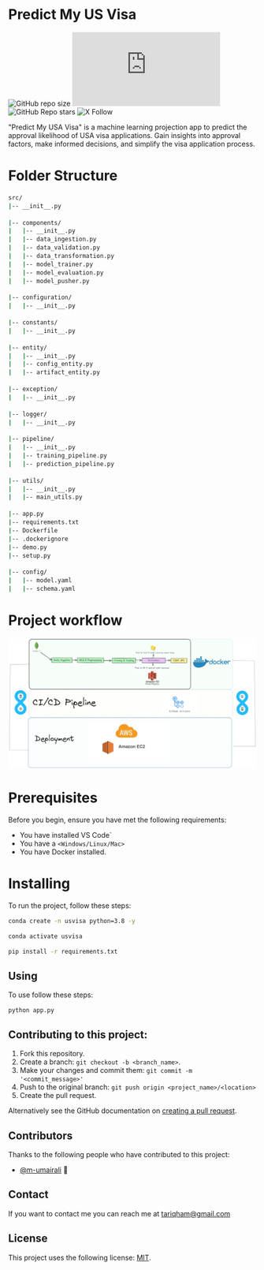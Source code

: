 # Predict My US Visa


![GitHub repo size](https://img.shields.io/github/repo-size/Alishaw99/US-VISA-APPROVAL-PREDICTION)
![GitHub contributors](https://img.shields.io/github/contributors/scottydocs/README-template.md)
![GitHub Repo stars](https://img.shields.io/github/stars/Alishaw99/US-VISA-APPROVAL-PREDICTION)
![X Follow](https://img.shields.io/twitter/url?url=https%3A%2F%2Ftwitter.com%2Falishaw99&style=social)

"Predict My USA Visa" is a machine learning projection app to predict the approval likelihood of USA visa applications. Gain insights into approval factors, make informed decisions, and simplify the visa application process.

# Folder Structure

```bash
src/
|-- __init__.py

|-- components/
|   |-- __init__.py
|   |-- data_ingestion.py
|   |-- data_validation.py
|   |-- data_transformation.py
|   |-- model_trainer.py
|   |-- model_evaluation.py
|   |-- model_pusher.py

|-- configuration/
|   |-- __init__.py

|-- constants/
|   |-- __init__.py

|-- entity/
|   |-- __init__.py
|   |-- config_entity.py
|   |-- artifact_entity.py

|-- exception/
|   |-- __init__.py

|-- logger/
|   |-- __init__.py

|-- pipeline/
|   |-- __init__.py
|   |-- training_pipeline.py
|   |-- prediction_pipeline.py

|-- utils/
|   |-- __init__.py
|   |-- main_utils.py

|-- app.py
|-- requirements.txt
|-- Dockerfile
|-- .dockerignore
|-- demo.py
|-- setup.py

|-- config/
|   |-- model.yaml
|   |-- schema.yaml

```


# Project workflow

![](https://github.com/m-umairali/predict-my-usa-visa/blob/main/workflow.jfif)

# Prerequisites

Before you begin, ensure you have met the following requirements:

* You have installed VS Code`
* You have a `<Windows/Linux/Mac>`
* You have Docker installed.

# Installing

To run the project, follow these steps:

```bash
conda create -n usvisa python=3.8 -y
```
```bash
conda activate usvisa
```
```bash
pip install -r requirements.txt
```


## Using

To use follow these steps:

```
python app.py
```


## Contributing to this project:

1. Fork this repository.
2. Create a branch: `git checkout -b <branch_name>`.
3. Make your changes and commit them: `git commit -m '<commit_message>'`
4. Push to the original branch: `git push origin <project_name>/<location>`
5. Create the pull request.

Alternatively see the GitHub documentation on [creating a pull request](https://help.github.com/en/github/collaborating-with-issues-and-pull-requests/creating-a-pull-request).

## Contributors

Thanks to the following people who have contributed to this project:

* [@m-umairali](https://github.com/m-umairali) 🐛



## Contact

If you want to contact me you can reach me at tariqham@gmail.com

## License

This project uses the following license: [MIT](https://github.com/Alishaw99/US-VISA-APPROVAL-PREDICTION/edit/main/README.md).
